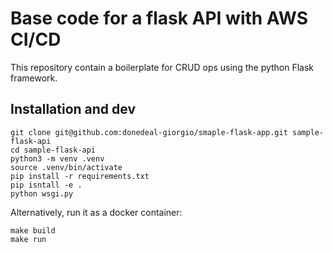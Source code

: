 # Base code for a flask API with AWS CI/CD

This repository contain a boilerplate for CRUD ops 
using the python Flask framework.

## Installation and dev

```
git clone git@github.com:donedeal-giorgio/smaple-flask-app.git sample-flask-api
cd sample-flask-api
python3 -m venv .venv
source .venv/bin/activate
pip install -r requirements.txt
pip isntall -e .
python wsgi.py
```

Alternatively, run it as a docker container:

```
make build
make run
```
